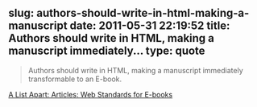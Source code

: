 slug: authors-should-write-in-html-making-a-manuscript
date: 2011-05-31 22:19:52
title: Authors should write in HTML, making a manuscript immediately...
type: quote
---

> Authors should write in HTML, making a manuscript immediately transformable to an E-book.

[A List Apart: Articles: Web Standards for E-books](http://www.alistapart.com/articles/ebookstandards/)
